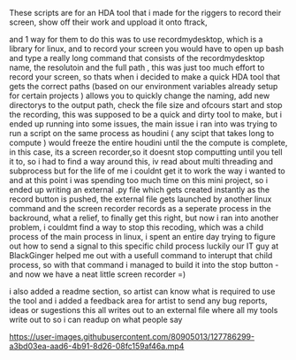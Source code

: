 These scripts are for an HDA tool that i made for the riggers to record their screen, show off their work and uppload it onto ftrack,

and 1 way for them to do this was to use recordmydesktop, which is a library for linux, and to record your screen you would have to open up bash and type a really long command
that consists of the recordmydesktop name, the resolutoin and the full path , this was just too much effort to record your screen, so thats when i decided to make a quick
HDA tool that gets the correct paths (based on our environment variables already setup for certain projects ) allows you to quickly change the naming, add new directorys
to the output path, check the file size and ofcours start and stop the recording, this was supposed to be a quick and dirty tool to make, but i ended up running into some
issues, the main issue i ran into was trying to run a script on the same process as houdini ( any scipt that takes long to compute ) would freeze the entire houdini until the
the compute is complete, in this case, its a screen recorder,so it doesnt stop computting until you tell it to, so i had to find a way around this, iv read about multi threading 
and subprocess but for the life of me i couldnt get it to work the way i wanted to and at this point i was spending too much time on this mini project, so i ended up 
writing an external .py file which gets created instantly as the record button is pushed, the external file gets launched by another linux command 
and the screen recorder records as a seperate process in the backround, what a relief, to finally get this right, but now i ran into another problem, i couldmt find a way to
stop this recoding, which was a child process of the main process in linux, i spent an entire day trying to figure out how to send a signal to this specific child process
luckily our IT guy at BlackGinger helped me out with a usefull command to interupt that child process, so with that command i managed to build it into the stop button - and now
we have a neat little screen recorder =)

i also added a readme section, so artist can know what is required to use the tool and i added a feedback area for artist to send any bug reports, ideas or sugestions
this all writes out to an external file where all my tools write out to so i can readup on what people say





https://user-images.githubusercontent.com/80905013/127786299-a3bd03ea-aad6-4b91-8d26-08fc159af46a.mp4




